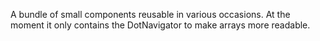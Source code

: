 A bundle of small components reusable in various occasions. At the moment it only contains the DotNavigator to make arrays more readable.
